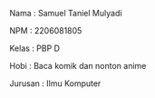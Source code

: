 Nama    : Samuel Taniel Mulyadi

NPM     : 2206081805

Kelas   : PBP D

Hobi    : Baca komik dan nonton anime

Jurusan : Ilmu Komputer
